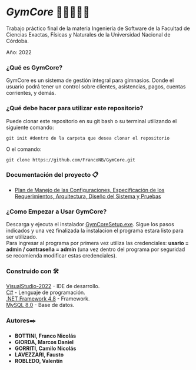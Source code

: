 # *GymCore* 💪🏼🏋🏻‍♂️
Trabajo práctico final de la materia Ingeniería de Software de la Facultad de Ciencias Exactas, Físicas y Naturales de la Universidad Nacional de Córdoba. 

Año: 2022

### **¿Qué es GymCore?**
GymCore es un sistema de gestión integral para gimnasios. Donde el usuario podrá tener un control sobre clientes, asistencias, pagos, cuentas corrientes, y demás.

### **¿Qué debe hacer para utilizar este repositorio?**
Puede clonar este repositorio en su git bash o su terminal utilizando el siguiente comando:

```
git init #dentro de la carpeta que desea clonar el repositorio
```
O el comando:
```
git clone https://github.com/FrancoNB/GymCore.git
```

### **Documentación del proyecto 📋**
* [Plan de Manejo de las Configuraciones, Especificación de los Requerimientos, Arquitectura, Diseño del Sistema y Pruebas](https://drive.google.com/drive/folders/1tVPT3BST0qW5aiHbNS-Nk1X84_OfrxJK)

### **¿Como Empezar a Usar GymCore?**
Descarga y ejecuta el instalador [GymCoreSetup.exe](https://drive.google.com/file/d/16dgnwHJ7yM7a603YboaTilptPEMDbHYK/view?usp=sharing). Sigue los pasos indicados y una vez finalizada la instalacion el programa estara listo para ser utilizado.  
Para ingresar al programa por primera vez utiliza las credenciales: **usario = admin / contraseña = admin** (una vez dentro del programa por seguridad se recomienda modificar estas credenciales).

### **Construido con 🛠️**
[VisualStudio-2022](https://visualstudio.microsoft.com/es/vs/) - IDE de desarrollo.  
[C#](https://docs.microsoft.com/en-us/dotnet/csharp/tour-of-csharp/) - Lenguaje de programación.  
[.NET Framework 4.8](https://dotnet.microsoft.com/en-us/download/dotnet-framework/net48) - Framework.  
[MySQL 8.0](https://dev.mysql.com/doc/relnotes/mysql/8.0/en/) - Base de datos.  

### **Autores✒️**
* **BOTTINI, Franco Nicolás**
* **GIORDA, Marcos Daniel**
* **GORRITI, Camilo Nicolás**
* **LAVEZZARI, Fausto**
* **ROBLEDO, Valentín**

